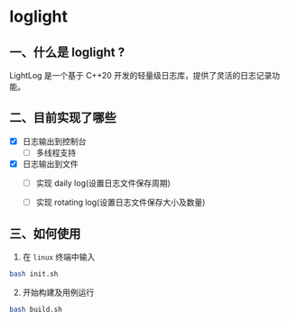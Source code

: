 # loglight

## 一、什么是 loglight ?

LightLog 是一个基于 C++20 开发的轻量级日志库，提供了灵活的日志记录功能。

## 二、目前实现了哪些

- [x] 日志输出到控制台
    - [ ] 多线程支持
- [x] 日志输出到文件
    - [ ] 实现 daily log(设置日志文件保存周期)
    - [ ] 实现 rotating  log(设置日志文件保存大小及数量)


## 三、如何使用

1. 在 `linux` 终端中输入
``` bash
bash init.sh
```

2. 开始构建及用例运行
``` bash
bash build.sh
```
